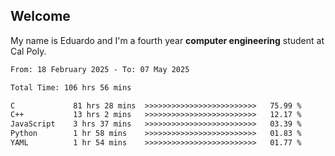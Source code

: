 ## Welcome

 My name is Eduardo and I'm a fourth year **computer engineering** student at Cal Poly.

<!--START_SECTION:waka-->

```txt
From: 18 February 2025 - To: 07 May 2025

Total Time: 106 hrs 56 mins

C             81 hrs 28 mins  >>>>>>>>>>>>>>>>>>>>>>>>>   75.99 %
C++           13 hrs 2 mins   >>>>>>>>>>>>>>>>>>>>>>>>>   12.17 %
JavaScript    3 hrs 37 mins   >>>>>>>>>>>>>>>>>>>>>>>>>   03.39 %
Python        1 hr 58 mins    >>>>>>>>>>>>>>>>>>>>>>>>>   01.83 %
YAML          1 hr 54 mins    >>>>>>>>>>>>>>>>>>>>>>>>>   01.77 %
```

<!--END_SECTION:waka-->

<!--
**lalog12/lalog12** is a ✨ _special_ ✨ repository because its `README.md` (this file) appears on your GitHub profile.

Here are some ideas to get you started:

- 🔭 I’m currently working on ...
- 🌱 I’m currently learning ...
- 👯 I’m looking to collaborate on ...
- 🤔 I’m looking for help with ...
- 💬 Ask me about ...
- 📫 How to reach me: ...
- 😄 Pronouns: ...
- ⚡ Fun fact: ...
-->
